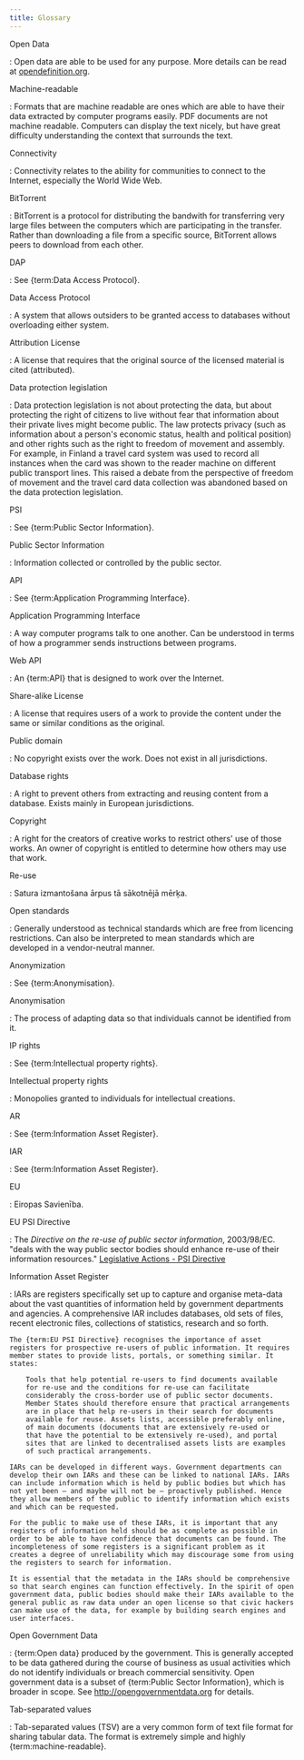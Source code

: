 ```yaml
---
title: Glossary
---
```


Open Data

:   Open data are able to be used for any purpose. More details can be read at [opendefinition.org](http://www.opendefinition.org/).

Machine-readable

:   Formats that are machine readable are ones which are able to have their data extracted by computer programs easily. PDF documents are not machine readable. Computers can display the text nicely, but have great difficulty understanding the context that surrounds the text.

Connectivity

:   Connectivity relates to the ability for communities to connect to the Internet, especially the World Wide Web.

BitTorrent

:   BitTorrent is a protocol for distributing the bandwith for transferring very large files between the computers which are participating in the transfer. Rather than downloading a file from a specific source, BitTorrent allows peers to download from each other.

DAP

:   See {term:Data Access Protocol}.

Data Access Protocol

:   A system that allows outsiders to be granted access to databases without overloading either system.

Attribution License

:   A license that requires that the original source of the licensed material is cited (attributed).

Data protection legislation

:   Data protection legislation is not about protecting the data, but about protecting the right of citizens to live without fear that information about their private lives might become public. The law protects privacy (such as information about a person's economic status, health and political position) and other rights such as the right to freedom of movement and assembly. For example, in Finland a travel card system was used to record all instances when the card was shown to the reader machine on different public transport lines. This raised a debate from the perspective of freedom of movement and the travel card data collection was abandoned based on the data protection legislation.

PSI

:   See {term:Public Sector Information}.

Public Sector Information

:   Information collected or controlled by the public sector.

API

:   See {term:Application Programming Interface}.

Application Programming Interface

:   A way computer programs talk to one another. Can be understood in terms of how a programmer sends instructions between programs.

Web API

:   An {term:API} that is designed to work over the Internet.

Share-alike License

:   A license that requires users of a work to provide the content under the same or similar conditions as the original.

Public domain

:   No copyright exists over the work. Does not exist in all jurisdictions.

Database rights

:   A right to prevent others from extracting and reusing content from a database. Exists mainly in European jurisdictions.

Copyright

:   A right for the creators of creative works to restrict others' use of those works. An owner of copyright is entitled to determine how others may use that work.

Re-use

:   Satura izmantošana ārpus tā sākotnējā mērķa.

Open standards

:   Generally understood as technical standards which are free from licencing restrictions. Can also be interpreted to mean standards which are developed in a vendor-neutral manner.

Anonymization

:   See {term:Anonymisation}.

Anonymisation

:   The process of adapting data so that individuals cannot be identified from it.

IP rights

:   See {term:Intellectual property rights}.

Intellectual property rights

:   Monopolies granted to individuals for intellectual creations.

AR

:   See {term:Information Asset Register}.

IAR

:   See {term:Information Asset Register}.

EU

:   Eiropas Savienība.

EU PSI Directive

:   The *Directive on the re-use of public sector information*, 2003/98/EC. "deals with the way public sector bodies should enhance re-use of their information resources." [Legislative Actions - PSI Directive](http://ec.europa.eu/information_society/policy/psi/actions_eu/policy_actions/index_en.htm)

Information Asset Register

:   IARs are registers specifically set up to capture and organise meta-data about the vast quantities of information held by government departments and agencies. A comprehensive IAR includes databases, old sets of files, recent electronic files, collections of statistics, research and so forth.

    The {term:EU PSI Directive} recognises the importance of asset registers for prospective re-users of public information. It requires member states to provide lists, portals, or something similar. It states:

        Tools that help potential re-users to find documents available 
        for re-use and the conditions for re-use can facilitate 
        considerably the cross-border use of public sector documents. 
        Member States should therefore ensure that practical arrangements 
        are in place that help re-users in their search for documents 
        available for reuse. Assets lists, accessible preferably online, 
        of main documents (documents that are extensively re-used or 
        that have the potential to be extensively re-used), and portal 
        sites that are linked to decentralised assets lists are examples 
        of such practical arrangements.

    IARs can be developed in different ways. Government departments can develop their own IARs and these can be linked to national IARs. IARs can include information which is held by public bodies but which has not yet been – and maybe will not be – proactively published. Hence they allow members of the public to identify information which exists and which can be requested.

    For the public to make use of these IARs, it is important that any registers of information held should be as complete as possible in order to be able to have confidence that documents can be found. The incompleteness of some registers is a significant problem as it creates a degree of unreliability which may discourage some from using the registers to search for information.

    It is essential that the metadata in the IARs should be comprehensive so that search engines can function effectively. In the spirit of open government data, public bodies should make their IARs available to the general public as raw data under an open license so that civic hackers can make use of the data, for example by building search engines and user interfaces.

Open Government Data

:   {term:Open data} produced by the government. This is generally accepted to be data gathered during the course of business as usual activities which do not identify individuals or breach commercial sensitivity. Open government data is a subset of {term:Public Sector Information}, which is broader in scope. See <http://opengovernmentdata.org> for details.

Tab-separated values

:   Tab-separated values (TSV) are a very common form of text file format for sharing tabular data. The format is extremely simple and highly {term:machine-readable}.